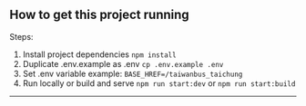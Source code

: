 ## How to get this project running

Steps:

1. Install project dependencies
    `npm install`
2. Duplicate .env.example as .env
    `cp .env.example .env`
3. Set .env variable
    example: `BASE_HREF=/taiwanbus_taichung`
4. Run locally or build and serve
    `npm run start:dev`
    or
    `npm run start:build`

---